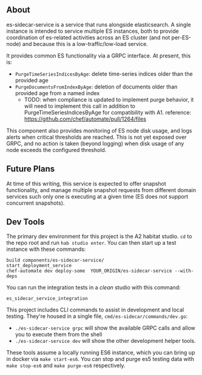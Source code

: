 ## About

es-sidecar-service is a service that runs alongside elasticsearch. A single instance is
intended to service multiple ES instances, both to provide coordination of es-related activities across
an ES cluster (and not per-ES-node) and because this is a low-traffic/low-load service.

It provides common ES functionality via a GRPC interface.  At present, this is:

* `PurgeTimeSeriesIndicesByAge`: delete time-series indices older than the provided age
* `PurgeDocumentsFromIndexByAge`: deletion of documents older than provided age from a named index
  * TODO: when compliance is updated to implement purge behavior, it will need to implement this call
    in addition to PurgeTimeSeriesIndicesByAge for compatibility with A1.
    reference: https://github.com/chef/automate/pull/1264/files

This component also provides monitoring of ES node disk usage, and logs alerts when critical thresholds are reached.
This is not yet exposed over GRPC, and no action is taken (beyond logging) when disk usage of any node
exceeds the configured threshold.

## Future Plans
At time of this writing, this service is expected to offer snapshot functionality, and manage multiple
snapshot requests from different domain services such only one is executing at a given time (ES does not support
concurrent snapshots).

## Dev Tools

The primary dev environment for this project is the A2 habitat studio.
`cd` to the repo root and run `hab studio enter`. You can then start up
a test instance with these commands:

```
build components/es-sidecar-service/
start_deployment_service
chef-automate dev deploy-some  YOUR_ORIGIN/es-sidecar-service --with-deps
```

You can run the integration tests in a _clean_ studio with this command:

```
es_sidecar_service_integration
```

This project includes CLI commands to assist in development and local testing.  They're housed in a single file,
`cmd/es-sidecar/commands/dev.go`:

* `./es-sidecar-service grpc` will show the available GRPC calls and allow you to execute them from the shell
* `./es-sidecar-service dev` will show the other development helper tools.

These tools assume a locally running ES6 instance, which you can bring up in docker via `make start-es6`.
You can stop and purge es5 testing data with `make stop-es6` and `make purge-es6` respectively.
